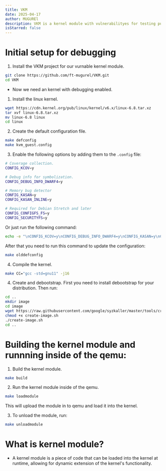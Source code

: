 ```yaml
---
title: VKM
date: 2025-04-17
author: MUGUREl
description: VKM is a kernel module with vulnerabilityes for testing purposes.
isStarred: false
---
```

# Initial setup for debugging

1. Install the VKM project for our vurnable kernel module.
``` bash
git clone https://github.com/ft-mugurel/VKM.git
cd VKM
```

- Now we need an kernel with debugging enabled.

1. Install the linux kernel.
``` bash
wget https://cdn.kernel.org/pub/linux/kernel/v6.x/linux-6.8.tar.xz
tar xvf linux-6.8.tar.xz
mv linux-6.8 linux
cd linux
```

2. Create the default configuration file.
``` bash 
make defconfig
make kvm_guest.config
```

3. Enable the following options by adding them to the `.config` file:
``` bash
# Coverage collection.
CONFIG_KCOV=y

# Debug info for symbolization.
CONFIG_DEBUG_INFO_DWARF4=y

# Memory bug detector
CONFIG_KASAN=y
CONFIG_KASAN_INLINE=y

# Required for Debian Stretch and later
CONFIG_CONFIGFS_FS=y
CONFIG_SECURITYFS=y
```

Or just run the following command:
``` bash
echo -e "\nCONFIG_KCOV=y\nCONFIG_DEBUG_INFO_DWARF4=y\nCONFIG_KASAN=y\nCONFIG_KASAN_INLINE=y\nCONFIG_CONFIGFS_FS=y\nCONFIG_SECURITYFS=y" >> .config
```

After that you need to run this command to update the configuration:
``` bash
make olddefconfig
```

4. Compile the kernel.
``` bash
make CC="gcc -std=gnu11" -j16
```

4. Create and debootstrap. First you need to install debootstrap for your distribution. Then run:
``` bash
cd ..
mkdir image
cd image
wget https://raw.githubusercontent.com/google/syzkaller/master/tools/create-image.sh -O create-image.sh
chmod +x create-image.sh
./create-image.sh
cd ..
```

# Building the kernel module and runnning inside of the qemu:
1. Build the kernel module.
``` bash
make build
```
2. Run the kernel module inside of the qemu.
``` bash
make loadmodule
```
This will upload the module in to qemu and load it into the kernel.

3. To unload the module, run:
``` bash
make unloadmodule
```

# What is kernel module?
- A kernel module is a piece of code that can be loaded into the kernel at runtime, allowing for dynamic extension of the kernel's functionality.
